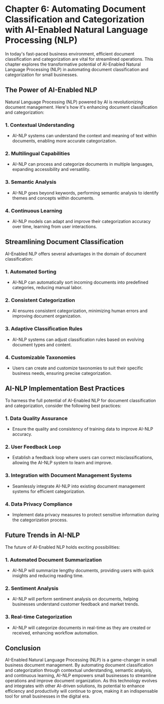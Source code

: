 Chapter 6: Automating Document Classification and Categorization with AI-Enabled Natural Language Processing (NLP)
==================================================================================================================

In today's fast-paced business environment, efficient document classification and categorization are vital for streamlined operations. This chapter explores the transformative potential of AI-Enabled Natural Language Processing (NLP) in automating document classification and categorization for small businesses.

The Power of AI-Enabled NLP
---------------------------

Natural Language Processing (NLP) powered by AI is revolutionizing document management. Here's how it's enhancing document classification and categorization:

### 1. **Contextual Understanding**

* AI-NLP systems can understand the context and meaning of text within documents, enabling more accurate categorization.

### 2. **Multilingual Capabilities**

* AI-NLP can process and categorize documents in multiple languages, expanding accessibility and versatility.

### 3. **Semantic Analysis**

* AI-NLP goes beyond keywords, performing semantic analysis to identify themes and concepts within documents.

### 4. **Continuous Learning**

* AI-NLP models can adapt and improve their categorization accuracy over time, learning from user interactions.

Streamlining Document Classification
------------------------------------

AI-Enabled NLP offers several advantages in the domain of document classification:

### 1. **Automated Sorting**

* AI-NLP can automatically sort incoming documents into predefined categories, reducing manual labor.

### 2. **Consistent Categorization**

* AI ensures consistent categorization, minimizing human errors and improving document organization.

### 3. **Adaptive Classification Rules**

* AI-NLP systems can adjust classification rules based on evolving document types and content.

### 4. **Customizable Taxonomies**

* Users can create and customize taxonomies to suit their specific business needs, ensuring precise categorization.

AI-NLP Implementation Best Practices
------------------------------------

To harness the full potential of AI-Enabled NLP for document classification and categorization, consider the following best practices:

### 1. **Data Quality Assurance**

* Ensure the quality and consistency of training data to improve AI-NLP accuracy.

### 2. **User Feedback Loop**

* Establish a feedback loop where users can correct misclassifications, allowing the AI-NLP system to learn and improve.

### 3. **Integration with Document Management Systems**

* Seamlessly integrate AI-NLP into existing document management systems for efficient categorization.

### 4. **Data Privacy Compliance**

* Implement data privacy measures to protect sensitive information during the categorization process.

Future Trends in AI-NLP
-----------------------

The future of AI-Enabled NLP holds exciting possibilities:

### 1. **Automated Document Summarization**

* AI-NLP will summarize lengthy documents, providing users with quick insights and reducing reading time.

### 2. **Sentiment Analysis**

* AI-NLP will perform sentiment analysis on documents, helping businesses understand customer feedback and market trends.

### 3. **Real-time Categorization**

* AI-NLP will categorize documents in real-time as they are created or received, enhancing workflow automation.

Conclusion
----------

AI-Enabled Natural Language Processing (NLP) is a game-changer in small business document management. By automating document classification and categorization through contextual understanding, semantic analysis, and continuous learning, AI-NLP empowers small businesses to streamline operations and improve document organization. As this technology evolves and integrates with other AI-driven solutions, its potential to enhance efficiency and productivity will continue to grow, making it an indispensable tool for small businesses in the digital era.
